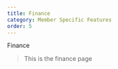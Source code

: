 ```yaml
---
title: Finance
category: Member Specific Features
order: 5
---
```


Finance

> This is the finance page
